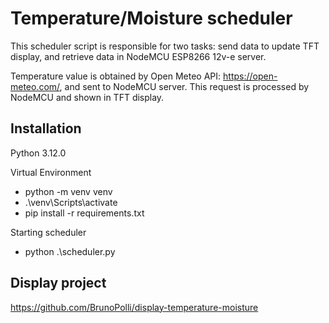 # Temperature/Moisture scheduler

This scheduler script is responsible for two tasks: send data to update TFT display, and retrieve data in NodeMCU ESP8266 12v-e server.

Temperature value is obtained by Open Meteo API: https://open-meteo.com/, and sent to NodeMCU server. This request is processed by NodeMCU and shown in TFT display.

## Installation
Python 3.12.0

Virtual Environment
- python -m venv venv
- .\venv\Scripts\activate
- pip install -r requirements.txt

Starting scheduler
- python .\scheduler.py

## Display project
https://github.com/BrunoPolli/display-temperature-moisture
